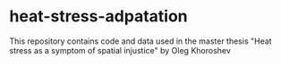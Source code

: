 # heat-stress-adpatation
This repository contains code and data used in the master thesis "Heat stress as a symptom of spatial injustice" by Oleg Khoroshev
